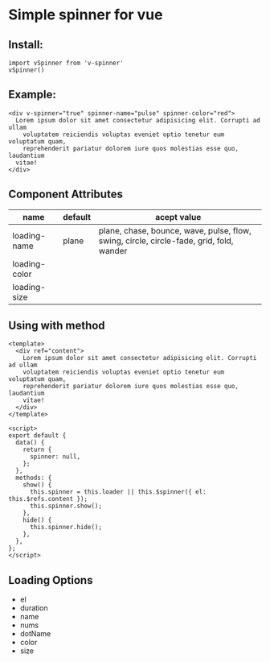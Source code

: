 # Simple spinner for vue

## Install:

```
import vSpinner from 'v-spinner'
vSpinner()
```

## Example:

```
<div v-spinner="true" spinner-name="pulse" spinner-color="red">
  Lorem ipsum dolor sit amet consectetur adipisicing elit. Corrupti ad ullam
    voluptatem reiciendis voluptas eveniet optio tenetur eum voluptatum quam,
    reprehenderit pariatur dolorem iure quos molestias esse quo, laudantium
  vitae!
</div>
```

## Component Attributes

| name          | default | acept value                                                                             |
| ------------- | ------- | --------------------------------------------------------------------------------------- |
| loading-name  | plane   | plane, chase, bounce, wave, pulse, flow, swing, circle, circle-fade, grid, fold, wander |
| loading-color |         |                                                                                         |
| loading-size  |         |                                                                                         |

## Using with method

```vue
<template>
  <div ref="content">
    Lorem ipsum dolor sit amet consectetur adipisicing elit. Corrupti ad ullam
    voluptatem reiciendis voluptas eveniet optio tenetur eum voluptatum quam,
    reprehenderit pariatur dolorem iure quos molestias esse quo, laudantium
    vitae!
  </div>
</template>

<script>
export default {
  data() {
    return {
      spinner: null,
    };
  },
  methods: {
    show() {
      this.spinner = this.loader || this.$spinner({ el: this.$refs.content });
      this.spinner.show();
    },
    hide() {
      this.spinner.hide();
    },
  },
};
</script>
```

## Loading Options

- el
- duration
- name
- nums
- dotName
- color
- size
